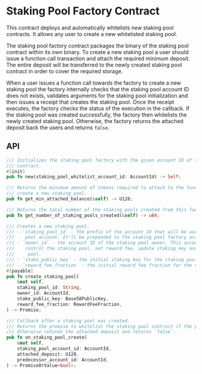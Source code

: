 # Staking Pool Factory Contract

This contract deploys and automatically whitelists new staking pool contracts.
It allows any user to create a new whitelisted staking pool.

The staking pool factory contract packages the binary of the staking pool contract within its own binary.
To create a new staking pool a user should issue a function call transaction and attach the required minimum deposit.
The entire deposit will be transferred to the newly created staking pool contract in order to cover the required storage.

When a user issues a function call towards the factory to create a new staking pool the factory internally checks that
the staking pool account ID does not exists, validates arguments for the staking pool initialization and then issues a
receipt that creates the staking pool. Once the receipt executes, the factory checks the status of the execution in the
callback. If the staking pool was created successfully, the factory then whitelists the newly created staking pool.
Otherwise, the factory returns the attached deposit back the users and returns `false`.

## API

```rust
/// Initializes the staking pool factory with the given account ID of the staking pool whitelist
/// contract.
#[init]
pub fn new(staking_pool_whitelist_account_id: AccountId) -> Self;

/// Returns the minimum amount of tokens required to attach to the function call to
/// create a new staking pool.
pub fn get_min_attached_balance(&self) -> U128;

/// Returns the total number of the staking pools created from this factory.
pub fn get_number_of_staking_pools_created(&self) -> u64;

/// Creates a new staking pool.
/// - `staking_pool_id` - the prefix of the account ID that will be used to create a new staking
///    pool account. It'll be prepended to the staking pool factory account ID separated by dot.
/// - `owner_id` - the account ID of the staking pool owner. This account will be able to
///    control the staking pool, set reward fee, update staking key and vote on behalf of the
///     pool.
/// - `stake_public_key` - the initial staking key for the staking pool.
/// - `reward_fee_fraction` - the initial reward fee fraction for the staking pool.
#[payable]
pub fn create_staking_pool(
    &mut self,
    staking_pool_id: String,
    owner_id: AccountId,
    stake_public_key: Base58PublicKey,
    reward_fee_fraction: RewardFeeFraction,
) -> Promise;

/// Callback after a staking pool was created.
/// Returns the promise to whitelist the staking pool contract if the pool creation succeeded.
/// Otherwise refunds the attached deposit and returns `false`.
pub fn on_staking_pool_create(
    &mut self,
    staking_pool_account_id: AccountId,
    attached_deposit: U128,
    predecessor_account_id: AccountId,
) -> PromiseOrValue<bool>;
```
